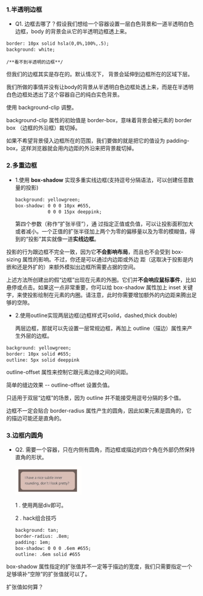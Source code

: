 ### 1.半透明边框
- Q1. 边框去哪了？假设我们想给一个容器设置一层白色背景和一道半透明白色边框，body 的背景会从它的半透明边框透上来。
```
border: 10px solid hsla(0,0%,100%,.5); 
background: white;

/**看不到半透明的边框**/
```
但我们的边框其实是存在的。默认情况下， 背景会延伸到边框所在的区域下层。

我们所做的事情并没有让body的背景从半透明白色边框处透上来，而是在半透明白色边框处透出了这个容器自己的纯白实色背景。

使用 background-clip 调整。

background-clip 属性的初始值是 border-box，意味着背景会被元素的 border box （边框的外沿框）裁切掉。

如果不希望背景侵入边框所在的范围，我们要做的就是把它的值设为 padding-box，这样浏览器就会用内边距的外沿来把背景裁切掉。

### 2.多重边框
- 1.使用 **box-shadow**  实现多重实线边框(支持逗号分隔语法，可以创建任意数量的投影)
  ```
  background: yellowgreen;
  box-shadow: 0 0 0 10px #655,
              0 0 0 15px deeppink;
  ```
  第四个参数（称作“扩张半径”），通 过指定正值或负值，可以让投影面积加大或者减小。一个正值的扩张半径加上两个为零的偏移量以及为零的模糊值，得到的“投影”其实就像一道**实线边框**。

 投影的行为跟边框不完全一致，因为它**不会影响布局**，而且也不会受到 box-sizing 属性的影响。不过，你还是可以通过内边距或外边 距（这取决于投影是内嵌和还是外扩的）来额外模拟出边框所需要占据的空间。 

上述方法所创建出的假“边框”出现在元素的外圈。它们并**不会响应鼠标事件**，比如悬停或点击。如果这一点非常重要，你可以给 box-shadow 属性加上 inset 关键字，来使投影绘制在元素的内圈。请注意，此时你需要增加额外的内边距来腾出足够的空隙。

- 2.使用outline实现两层边框(边框样式可solid，dashed,thick double)
  
  两层边框，那就可以先设置一层常规边框，再加上 outline（描边）属性来产生外层的边框。
```
background: yellowgreen; 
border: 10px solid #655; 
outline: 5px solid deeppink
```
outline-offset 属性来控制它跟元素边缘之间的间距。

简单的缝边效果 -- outline-offset 设置负值。

只适用于双层“边框”的场景，因为 outline 并不能接受用逗号分隔的多个值。

边框不一定会贴合 border-radius 属性产生的圆角，因此如果元素是圆角的，它的描边可能还是直角的。

### 3.边框内圆角
- Q2. 需要一个容器，只在内侧有圆角，而边框或描边的四个角在外部仍然保持直角的形状。
  
     ![效果图](./../img/bgs1.png)

  1 . 使用两层div即可。
  
  2 . hack组合技巧
  ```
  background: tan; 
  border-radius: .8em; 
  padding: 1em; 
  box-shadow: 0 0 0 .6em #655; 
  outline: .6em solid #655
  ```       
box-shadow 属性指定的扩张值并不一定等于描边的宽度，我们只需要指定一个足够填补“空隙”的扩张值就可以了。

扩张值如何算？

